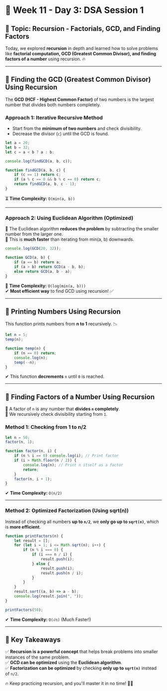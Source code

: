 # 🚀 Week 11 - Day 3: DSA Session 1  
## 📌 **Topic: Recursion - Factorials, GCD, and Finding Factors**  

Today, we explored **recursion** in depth and learned how to solve problems like **factorial computation, GCD (Greatest Common Divisor), and finding factors of a number** using recursion. 🔥  

---

## **🔢 Finding the GCD (Greatest Common Divisor) Using Recursion**  
The **GCD (HCF - Highest Common Factor)** of two numbers is the largest number that divides both numbers completely.  

### **Approach 1: Iterative Recursive Method**  
- Start from the **minimum of two numbers** and check divisibility.
- Decrease the divisor (`c`) until the GCD is found.  

```javascript
let a = 20;
let b = 32;
let c = a < b ? a : b;

console.log(findGCD(a, b, c));

function findGCD(a, b, c) {
    if (c == 1) return c;
    if (a % c == 0 && b % c == 0) return c;
    return findGCD(a, b, c - 1);
}
```
⏳ **Time Complexity:** `O(min(a, b))`

---

### **Approach 2: Using Euclidean Algorithm (Optimized)**  
🔹 The Euclidean algorithm **reduces the problem** by subtracting the smaller number from the larger one.  
🔹 This is **much faster** than iterating from min(a, b) downwards.  

```javascript
console.log(GCD(20, 32));

function GCD(a, b) {
    if (a == b) return a; 
    if (a > b) return GCD(a - b, b);
    else return GCD(a, b - a);
}
```
🔹 **Time Complexity:** `O(log(min(a, b)))`  
✔ **Most efficient way** to find GCD using recursion! ✅  

---

## **🔄 Printing Numbers Using Recursion**  
This function prints numbers from **n to 1** recursively. 📉  

```javascript
let n = 5;
temp(n);

function temp(n) {
    if (n == 0) return;
    console.log(n);
    temp(--n);
}
```
✔ This function **decrements** `n` until `0` is reached.  

---

## **🧩 Finding Factors of a Number Using Recursion**  
🔹 A factor of `n` is any number that **divides `n` completely**.  
🔹 We recursively check divisibility starting from `1`.  

### **Method 1: Checking from 1 to n/2**
```javascript
let n = 50;
factor(n, 1);

function factor(n, i) {
    if (n % i == 0) console.log(i); // Print factor
    if (i > Math.floor(n / 2)) {
        console.log(n); // Print n itself as a factor
        return;
    }
    factor(n, i + 1);
}
```
✔ **Time Complexity:** `O(n/2)`  

---

### **Method 2: Optimized Factorization (Using sqrt(n))**  
Instead of checking all numbers **up to `n/2`**, we **only go up to `sqrt(n)`**, which is **more efficient**.  

```javascript
function printFactors(n) {
    let result = [];
    for (let i = 1; i <= Math.sqrt(n); i++) {
        if (n % i === 0) {
            if (i === n / i) {
                result.push(i);
            } else {
                result.push(i);
                result.push(n / i);
            }
        }
    }
    result.sort((a, b) => a - b);
    console.log(result.join(", "));
}

printFactors(50);
```
✔ **Time Complexity:** `O(√n)` (Much Faster!)  

---

## **🔑 Key Takeaways**  
✅ **Recursion is a powerful concept** that helps break problems into smaller instances of the same problem.  
✅ **GCD can be optimized** using the **Euclidean algorithm**.  
✅ **Factorization can be optimized** by checking **only up to `sqrt(n)`** instead of `n/2`.  

🔥 Keep practicing recursion, and you'll master it in no time! 🚀💡